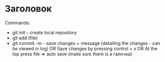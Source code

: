 # Заголовок

Commands:
* git init - create local repository
* git add (file)
* git commit -m - save changes + message (detailing the changes - can be viewed in log)
OR
Save changes by pressing control + s
OR
At the top press file => auto save (make sure there is a галочка)
